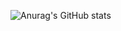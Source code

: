 ![Anurag's GitHub stats](https://github-readme-stats.vercel.app/api?username=hugocardososilva&show_icons=true&theme=radical&count_private=true)
